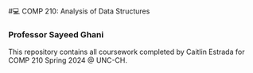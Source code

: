 #💻 COMP 210: Analysis of Data Structures 
### Professor Sayeed Ghani 
This repository contains all coursework completed by Caitlin Estrada for COMP 210 Spring 2024 @ UNC-CH. 
